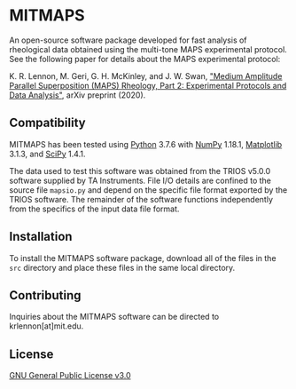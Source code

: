 # MITMAPS

An open-source software package developed for fast analysis of rheological data obtained using the multi-tone MAPS experimental protocol. See the following paper for details about the MAPS experimental protocol:

K. R. Lennon, M. Geri, G. H. McKinley, and J. W. Swan, ["Medium Amplitude Parallel Superposition (MAPS) Rheology, Part 2: Experimental Protocols and Data Analysis"](https://arxiv.org/abs/2006.09465), arXiv preprint (2020).

## Compatibility

MITMAPS has been tested using [Python](https://www.python.org/downloads/) 3.7.6 with [NumPy](https://numpy.org/install/) 1.18.1, [Matplotlib](https://matplotlib.org/downloads.html) 3.1.3, and [SciPy](https://www.scipy.org/install.html) 1.4.1.

The data used to test this software was obtained from the TRIOS v5.0.0 software supplied by TA Instruments. File I/O details are confined to the source file `mapsio.py` and depend on the specific file format exported by the TRIOS software. The remainder of the software functions independently from the specifics of the input data file format.

## Installation

To install the MITMAPS software package, download all of the files in the `src` directory and place these files in the same local directory.

## Contributing
Inquiries about the MITMAPS software can be directed to krlennon[at]mit.edu.

## License
[GNU General Public License v3.0](https://choosealicense.com/licenses/gpl-3.0/)
